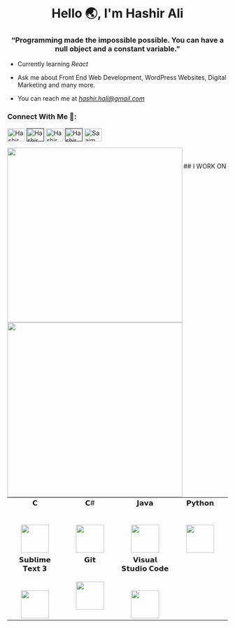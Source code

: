 
<h1 align="center">Hello 🌏, I'm Hashir Ali</h1>
<h3 align="center">“Programming made the impossible possible. You can have a null object and a constant variable.” 
</h3>


- Currently learning *React*

- Ask me about Front End Web Development, WordPress Websites, Digital Marketing and many more.

- You can reach me at *hashir.hali@gmail.com*

<h3>Connect With Me 🔗:</h3>


<a href="https://www.linkedin.com/in/syed-hashir-ali-7727931ab?lipi=urn%3Ali%3Apage%3Ad_flagship3_profile_view_base_contact_details%3BWmcSI%2B8CRP28EjDkxTSKdw%3D%3D" target="blank"><img align="center" src="https://raw.githubusercontent.com/rahuldkjain/github-profile-readme-generator/master/src/images/icons/Social/linked-in-alt.svg" alt="Hashir Ali" height="30" width="40" /></a>
<a href="" target="blank"><img align="center" src="https://raw.githubusercontent.com/rahuldkjain/github-profile-readme-generator/master/src/images/icons/Social/devto.svg" alt="Hashir Ali" height="30" width="40" /></a>
<a href="https://github.com/syedhaashir" target="blank"><img align="center" src="https://raw.githubusercontent.com/rahuldkjain/github-profile-readme-generator/master/src/images/icons/Social/github.svg" alt="Hashir Ali" height="30" width="40" /></a>
<a href="" target="blank"><img align="center" src="https://raw.githubusercontent.com/rahuldkjain/github-profile-readme-generator/master/src/images/icons/Social/facebook.svg" alt="Hashir Ali" height="30" width="40" /></a>
<a href="https://www.instagram.com/syed.haashir" target="blank"><img align="center" src="https://raw.githubusercontent.com/rahuldkjain/github-profile-readme-generator/master/src/images/icons/Social/instagram.svg" alt="Saaim Khan" height="30" width="40" /></a>
<br>


<img align="left" width="400px" src="https://github-readme-stats.vercel.app/api?username=syedhaashir&show_icons=true&theme=github_dark"/>
<img align="left" width="400px" src="https://github-readme-stats.vercel.app/api/top-langs/?username=syedhaashir&layout=compact&theme=github_dark"/><br><br>

<div>
## I WORK ON<br>
<table>
  <tbody>
    <tr valign="top">
      <td width="25%" align="center">
        <span>𝗖</span><br><br><br>
        <img height="64px" src="https://cdn.svgporn.com/logos/c.svg">
      </td>
      <td width="25%" align="center">
        <span>𝗖#</span><br><br><br>
        <img height="64px" src="https://cdn.svgporn.com/logos/c-sharp.svg">
      </td>
      <td width="25%" align="center">
        <span>𝗝𝗮𝘃𝗮</span><br><br><br>
        <img height="64px" src="https://cdn.svgporn.com/logos/java.svg">
      </td>
      <td width="25%" align="center">
        <span>𝗣𝘆𝘁𝗵𝗼𝗻</span><br><br><br>
        <img height="64px" src="https://cdn.svgporn.com/logos/python.svg">
      </td>
    </tr>
    <tr valign="top">
      <td width="25%" align="center">
        <span>𝗦𝘂𝗯𝗹𝗶𝗺𝗲 𝗧𝗲𝘅𝘁 𝟯</span><br><br><br>
        <img height="64px" src="https://cdn.worldvectorlogo.com/logos/sublime-text.svg">
      </td>
      <td width="25%" align="center">
        <span>𝗚𝗶𝘁</span><br><br><br>
        <img height="64px" src="https://cdn.svgporn.com/logos/git-icon.svg">
      </td>
      <td width="25%" align="center">
        <span>𝗩𝗶𝘀𝘂𝗮𝗹 𝗦𝘁𝘂𝗱𝗶𝗼 𝗖𝗼𝗱𝗲</span><br><br><br>
        <img height="64px" src="https://cdn.svgporn.com/logos/visual-studio-code.svg">
      </td>
    </tr>
  </tbody>
</table>
</div>
